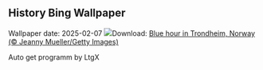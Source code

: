 ## History Bing Wallpaper
Wallpaper date: 2025-02-07
![](https://www.bing.com/th?id=OHR.BlueNorway_EN-IN7562913622_UHD.jpg&w=1000)Download: [Blue hour in Trondheim, Norway (© Jeanny Mueller/Getty Images)](https://www.bing.com/th?id=OHR.BlueNorway_EN-IN7562913622_UHD.jpg)

Auto get programm by LtgX
